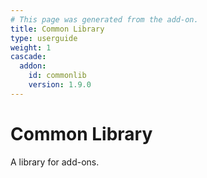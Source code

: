 ```yaml
---
# This page was generated from the add-on.
title: Common Library
type: userguide
weight: 1
cascade:
  addon:
    id: commonlib
    version: 1.9.0
---
```


# Common Library

A library for add-ons.
